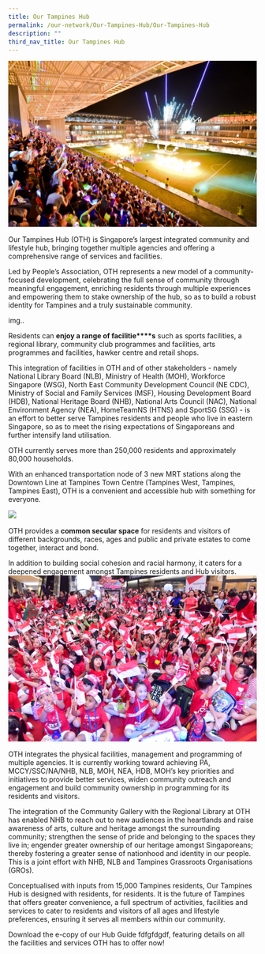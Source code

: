 ```yaml
---
title: Our Tampines Hub
permalink: /our-network/Our-Tampines-Hub/Our-Tampines-Hub
description: ""
third_nav_title: Our Tampines Hub
---
```

![](/images/Our%20Network/OTH/NYE%20Fireworks%20at%20Town%20Square.jpg)

Our Tampines Hub (OTH) is Singapore’s largest integrated community and lifestyle hub, bringing together multiple agencies and offering a comprehensive range of services and facilities.

Led by People’s Association, OTH represents a new model of a community-focused development, celebrating the full sense of community through meaningful engagement, enriching residents through multiple experiences and empowering them to stake ownership of the hub, so as to build a robust identity for Tampines and a truly sustainable community.

img..

Residents can **enjoy a range of facilitie****s** such as sports facilities, a regional library, community club programmes and facilities, arts programmes and facilities, hawker centre and retail shops.

This integration of facilities in OTH and of other stakeholders - namely National Library Board (NLB), Ministry of Health (MOH), Workforce Singapore (WSG), North East Community Development Council (NE CDC), Ministry of Social and Family Services (MSF), Housing Development Board (HDB), National Heritage Board (NHB), National Arts Council (NAC), National Environment Agency (NEA), HomeTeamNS (HTNS) and SportSG (SSG) - is an effort to better serve Tampines residents and people who live in eastern Singapore, so as to meet the rising expectations of Singaporeans and further intensify land utilisation.

OTH currently serves more than 250,000 residents and approximately 80,000 households.

With an enhanced transportation node of 3 new MRT stations along the Downtown Line at Tampines Town Centre (Tampines West, Tampines, Tampines East), OTH is a convenient and accessible hub with something for everyone. 

 ![](/images/Our%20Network/OTH/Jogging%20Track.jpeg)
 
OTH provides a **common secular space** for residents and visitors of different backgrounds, races, ages and public and private estates to come together, interact and bond.

 In addition to building social cohesion and racial harmony, it caters for a deepened engagement amongst Tampines residents and Hub visitors.
![](/images/Our%20Network/OTH/ND%20Kids.jpg)


OTH integrates the physical facilities, management and programming of multiple agencies. It is currently working toward achieving PA, MCCY/SSC/NA/NHB, NLB, MOH, NEA, HDB, MOH’s key priorities and initiatives to provide better services, widen community outreach and engagement and build community ownership in programming for its residents and visitors.

The integration of the Community Gallery with the Regional Library at OTH has enabled NHB to reach out to new audiences in the heartlands and raise awareness of arts, culture and heritage amongst the surrounding community; strengthen the sense of pride and belonging to the spaces they live in; engender greater ownership of our heritage amongst Singaporeans; thereby fostering a greater sense of nationhood and identity in our people. This is a joint effort with NHB, NLB and Tampines Grassroots Organisations (GROs).

Conceptualised with inputs from 15,000 Tampines residents, Our Tampines Hub is designed with residents, for residents. It is the future of Tampines that offers greater convenience, a full spectrum of activities, facilities and services to cater to residents and visitors of all ages and lifestyle preferences, ensuring it serves all members within our community.

Download the e-copy of our Hub Guide                  fdfgfdgdf, featuring details on all the facilities and services OTH has to offer now!